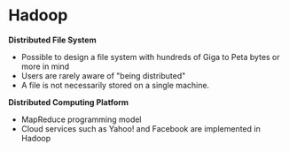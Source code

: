 # Hadoop

**Distributed File System**
* Possible to design a file system with hundreds of Giga to Peta bytes or more in mind
* Users are rarely aware of "being distributed"
* A file is not necessarily stored on a single machine.

**Distributed Computing Platform**
* MapReduce programming model
* Cloud services such as Yahoo! and Facebook are implemented in Hadoop


